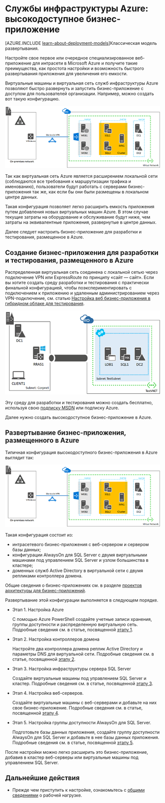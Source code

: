 <properties 
	pageTitle="Бизнес-приложение в Azure | Microsoft Azure" 
	description="Определение полезности бизнес-приложения в Azure, настройка тестовой среды и развертывание конфигурации высокого уровня доступности." 
	services="virtual-machines-windows" 
	documentationCenter="" 
	authors="JoeDavies-MSFT" 
	manager="timlt" 
	editor=""
	tags="azure-resource-manager"/>

<tags 
	ms.service="virtual-machines-windows" 
	ms.workload="infrastructure-services" 
	ms.tgt_pltfrm="vm-windows" 
	ms.devlang="na" 
	ms.topic="article" 
	ms.date="05/04/2016" 
	ms.author="josephd"/>

# Службы инфраструктуры Azure: высокодоступное бизнес-приложение

[AZURE.INCLUDE [learn-about-deployment-models](../../includes/learn-about-deployment-models-rm-include.md)]Классическая модель развертывания.

Настройте свое первое или очередное специализированное веб-приложение для интрасети в Microsoft Azure и получите такие преимущества, как простота настройки и возможность быстрого развертывания приложения для увеличения его емкости.
 
Виртуальные машины и виртуальная сеть служб инфраструктуры Azure позволяют быстро развернуть и запустить бизнес-приложение с доступом для пользователей организации. Например, можно создать вот такую конфигурацию.

![](./media/virtual-machines-windows-lob/workload-lobapp-phase4.png)
 
Так как виртуальная сеть Azure является расширением локальной сети (соблюдаются все требования к маршрутизации трафика и именованию), пользователи будут работать с серверами бизнес-приложения так же, как если бы они были размещены в локальном центре данных.

Такая конфигурация позволяет легко расширить емкость приложения путем добавления новых виртуальных машин Azure. В этом случае текущие затраты на оборудование и обслуживание будут ниже, чем затраты на эквивалентные приложения, развернутые в центре данных.

Далее следует настроить бизнес-приложение для разработки и тестирования, размещенное в Azure.

## Создание бизнес-приложения для разработки и тестирования, размещенного в Azure

Распределенная виртуальная сеть соединена с локальной сетью через подключение VPN или ExpressRoute по принципу «сайт — сайт». Если вы хотите создать среду разработки и тестирования с практически финальной конфигурацией, чтобы поэкспериментировать с подключением к приложению и удаленным администрированием через VPN-подключение, см. статью [Настройка веб бизнес-приложения в гибридном облаке для тестирования](virtual-machines-windows-ps-hybrid-cloud-test-env-lob.md).

![](./media/virtual-machines-windows-lob/CreateLOBAppHybridCloud_3.png)
 
Эту среду для разработки и тестирования можно создать бесплатно, используя свою [подписку MSDN](https://azure.microsoft.com/pricing/member-offers/msdn-benefits/) или подписку Azure.

Далее нужно создать высокодоступное бизнес-приложение в Azure.

## Развертывание бизнес-приложения, размещенного в Azure

Типичная конфигурация высокодоступного бизнес-приложения в Azure выглядит так:

![](./media/virtual-machines-windows-lob/workload-lobapp-phase4.png)
 
Такая конфигурация состоит из:

- интрасетевого бизнес-приложения с веб-сервером и сервером базы данных;
- конфигурации AlwaysOn для SQL Server с двумя виртуальными машинами под управлением SQL Server и узлом большинства в кластере;
- доменных служб Active Directory в виртуальной сети с двумя репликами контроллера домена.

Общие сведения о бизнес-приложениях см. в разделе [проектов архитектуры для бизнес-приложений](http://msdn.microsoft.com/dn630664).

Развертывание этой конфигурации выполняется в следующем порядке.

- Этап 1. Настройка Azure 

	С помощью Azure PowerShell создайте учетные записи хранения, группы доступности и распределенную виртуальную сеть. Подробные сведения см. в статье, посвященной [этапу 1](virtual-machines-windows-ps-lob-ph1.md).

- Этап 2. Настройка контроллеров домена

	Настройте два контроллера домена реплик Active Directory и параметры DNS для виртуальной сети. Подробные сведения см. в статье, посвященной [этапу 2](virtual-machines-windows-ps-lob-ph2.md).

- Этап 3. Настройка инфраструктуры сервера SQL Server

	Создайте виртуальные машины под управлением SQL Server и кластер. Подробные сведения см. в статье, посвященной [этапу 3](virtual-machines-windows-ps-lob-ph3.md).

- Этап 4. Настройка веб-серверов.

	Создайте виртуальные машины с веб-серверами и добавьте на них свое бизнес-приложение. Подробные сведения см. в статье, посвященной [этапу 4](virtual-machines-windows-ps-lob-ph4.md).

- Этап 5. Настройка группы доступности AlwaysOn для SQL Server.

	Подготовьте базы данных приложения, создайте группу доступности AlwaysOn для SQL Server и добавьте в нее базы данных приложения. Подробные сведения см. в статье, посвященной [этапу 5](virtual-machines-windows-ps-lob-ph5.md).

После настройки можно легко расширить это бизнес-приложение, добавив в кластер веб-серверы или виртуальные машины под управлением SQL Server.

## Дальнейшие действия

- Прежде чем приступить к настройке, ознакомьтесь с [общими сведениями](virtual-machines-windows-lob-overview.md) о рабочей нагрузке.

<!---HONumber=AcomDC_0518_2016-->